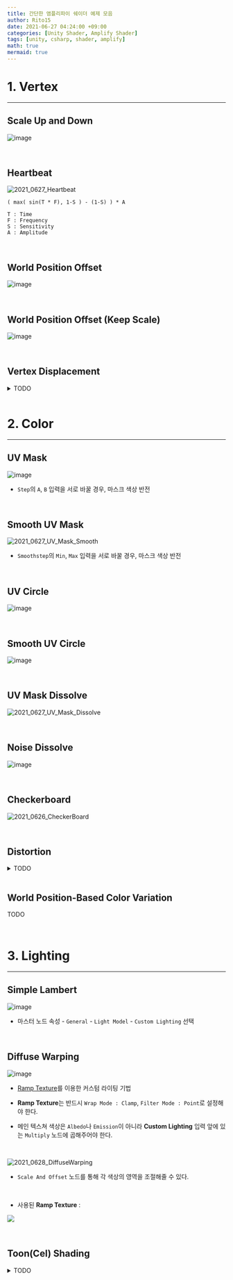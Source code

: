 ```yaml
---
title: 간단한 앰플리파이 쉐이더 예제 모음
author: Rito15
date: 2021-06-27 04:24:00 +09:00
categories: [Unity Shader, Amplify Shader]
tags: [unity, csharp, shader, amplify]
math: true
mermaid: true
---
```



# 1. Vertex
---

## Scale Up and Down

![image](https://user-images.githubusercontent.com/42164422/123306240-00ad5880-d55c-11eb-847a-feeba45ffa89.gif)

<br>

## Heartbeat

![2021_0627_Heartbeat](https://user-images.githubusercontent.com/42164422/123522819-e8c00b00-d6fa-11eb-8c09-c5bf9880efee.gif)

```
( max( sin(T * F), 1-S ) - (1-S) ) * A

T : Time
F : Frequency
S : Sensitivity
A : Amplitude
```

<br>

## World Position Offset

![image](https://user-images.githubusercontent.com/42164422/123471653-150f5500-d631-11eb-98f6-b6480c3d65d2.gif)

<br>

## World Position Offset (Keep Scale)

![image](https://user-images.githubusercontent.com/42164422/123471661-16408200-d631-11eb-9092-fb65e96208d9.gif)

<br>

## Vertex Displacement

<details>
<summary markdown="span"> 
TODO
</summary>

https://rito15.github.io/posts/unity-urp-sg-magical-orb/

</details>

<br>

# 2. Color
---

## UV Mask

![image](https://user-images.githubusercontent.com/42164422/123144900-2cb2d600-d497-11eb-9b17-cfa9f1a730fc.gif)

- `Step`의 `A`, `B` 입력을 서로 바꿀 경우, 마스크 색상 반전

<br>

## Smooth UV Mask

![2021_0627_UV_Mask_Smooth](https://user-images.githubusercontent.com/42164422/123523596-8b7a8880-d6ff-11eb-887b-1f57f2fe7463.gif)

- `Smoothstep`의 `Min`, `Max` 입력을 서로 바꿀 경우, 마스크 색상 반전

<br>

## UV Circle

![image](https://user-images.githubusercontent.com/42164422/123522921-89aec600-d6fb-11eb-9eb9-b69ed62ac485.png)

<br>

## Smooth UV Circle

![image](https://user-images.githubusercontent.com/42164422/123523071-620c2d80-d6fc-11eb-90ae-5eb2cf7b3f10.png)

<br>

## UV Mask Dissolve

![2021_0627_UV_Mask_Dissolve](https://user-images.githubusercontent.com/42164422/123523888-ced5f680-d701-11eb-9c29-648de55c8476.gif)

<br>

## Noise Dissolve

![image](https://user-images.githubusercontent.com/42164422/123069599-e2f1cd80-d44d-11eb-950e-2088585127ae.gif)

<br>

## Checkerboard

![2021_0626_CheckerBoard](https://user-images.githubusercontent.com/42164422/123473821-0fffd500-d634-11eb-988c-3ed1c20f4130.gif)

<br>

## Distortion


<details>
<summary markdown="span"> 
TODO
</summary>

후보 1 : 
https://trello-attachments.s3.amazonaws.com/5f6ef967ac784309c54911d3/5f8f75411c8d323993da6c3e/64fb13750de544e516cc4ced2e354cf6/image.png


여러가지 더 작성

</details>


<br>

## World Position-Based Color Variation

TODO



<br>

# 3. Lighting
---

## Simple Lambert

![image](https://user-images.githubusercontent.com/42164422/123553686-b32d2780-d7b7-11eb-883f-97094b9fc710.png)

- 마스터 노드 속성 - `General` - `Light Model` - `Custom Lighting` 선택

<br>

## Diffuse Warping

![image](https://user-images.githubusercontent.com/42164422/123554382-a78f3000-d7ba-11eb-8fd4-feb09a3fb9d3.png)

- [Ramp Texture](https://user-images.githubusercontent.com/42164422/123857489-50759080-d95d-11eb-8d1d-24215df18856.png)를 이용한 커스텀 라이팅 기법

- **Ramp Texture**는 반드시 `Wrap Mode : Clamp`, `Filter Mode : Point`로 설정해야 한다.

- 메인 텍스쳐 색상은 `Albedo`나 `Emission`이 아니라 **Custom Lighting** 입력 앞에 있는 `Multiply` 노드에 곱해주어야 한다.

<br>

![2021_0628_DiffuseWarping](https://user-images.githubusercontent.com/42164422/123554613-c80bba00-d7bb-11eb-8e4d-3bcc19cedac4.gif)

- `Scale And Offset` 노드를 통해 각 색상의 영역을 조절해줄 수 있다.

<br>

- 사용된 **Ramp Texture** :

![](https://user-images.githubusercontent.com/42164422/123857489-50759080-d95d-11eb-8d1d-24215df18856.png)

<br>

## Toon(Cel) Shading

<details>
<summary markdown="span"> 
TODO
</summary>

https://www.youtube.com/watch?v=dyiLJ1PFhM0
https://www.youtube.com/watch?v=MawzivWLCoo

</details>


<br>



